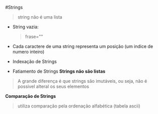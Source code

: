 #Strings
>string não é uma lista
* String vazia:
    > frase=""

* Cada caractere de uma string representa um posição (um indice de numero inteiro)
* Indexação de Strings 
* Fatiamento de Strings 
**Strings não são listas**
> A grande diferença é que strings são imutáveis, ou seja, não é possivel alteral os seus elementos

**Comparação de Strings**
> utiliza comparação pela ordenação alfabética (tabela ascii)